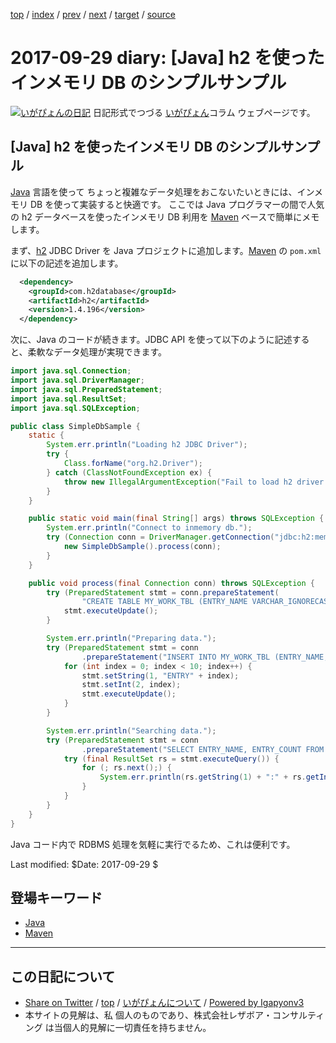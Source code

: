 [top](../index.html) 
 / [index](index.html) 
 / [prev](ig170915.html) 
 / [next](ig170930.html) 
 / [target](https://www.igapyon.jp/igapyon/diary/2017/ig170929.html) 
 / [source](https://github.com/igapyon/diary/blob/master/2017/ig170929.src.md) 

2017-09-29 diary: [Java] h2 を使ったインメモリ DB のシンプルサンプル
=====================================================================================================
[![いがぴょんの日記](https://www.igapyon.jp/igapyon/diary/images/iga200306s.jpg "いがぴょん")](https://www.igapyon.jp/igapyon/diary/memo/memoigapyon.html) 日記形式でつづる [いがぴょん](https://www.igapyon.jp/igapyon/diary/memo/memoigapyon.html)コラム ウェブページです。

## [Java] h2 を使ったインメモリ DB のシンプルサンプル

[Java](../keyword/java.html) 言語を使って ちょっと複雑なデータ処理をおこないたいときには、インメモリ DB を使って実装すると快適です。
ここでは Java プログラマーの間で人気の h2 データベースを使ったインメモリ DB 利用を [Maven](../keyword/maven.html) ベースで簡単にメモします。

まず、[h2](https://mvnrepository.com/artifact/com.h2database/h2) JDBC Driver を Java プロジェクトに追加します。[Maven](../keyword/maven.html) の `pom.xml` に以下の記述を追加します。

```XML
  <dependency>
    <groupId>com.h2database</groupId>
    <artifactId>h2</artifactId>
    <version>1.4.196</version>
  </dependency>
```

次に、Java のコードが続きます。JDBC API を使って以下のように記述すると、柔軟なデータ処理が実現できます。

```Java
import java.sql.Connection;
import java.sql.DriverManager;
import java.sql.PreparedStatement;
import java.sql.ResultSet;
import java.sql.SQLException;

public class SimpleDbSample {
    static {
        System.err.println("Loading h2 JDBC Driver");
        try {
            Class.forName("org.h2.Driver");
        } catch (ClassNotFoundException ex) {
            throw new IllegalArgumentException("Fail to load h2 driver: " + ex.getMessage(), ex);
        }
    }

    public static void main(final String[] args) throws SQLException {
        System.err.println("Connect to inmemory db.");
        try (Connection conn = DriverManager.getConnection("jdbc:h2:mem:sfdcjdbc")) {
            new SimpleDbSample().process(conn);
        }
    }

    public void process(final Connection conn) throws SQLException {
        try (PreparedStatement stmt = conn.prepareStatement(
                "CREATE TABLE MY_WORK_TBL (ENTRY_NAME VARCHAR_IGNORECASE NOT NULL, ENTRY_COUNT INTEGER)")) {
            stmt.executeUpdate();
        }

        System.err.println("Preparing data.");
        try (PreparedStatement stmt = conn
                .prepareStatement("INSERT INTO MY_WORK_TBL (ENTRY_NAME, ENTRY_COUNT) VALUES (?, ?)")) {
            for (int index = 0; index < 10; index++) {
                stmt.setString(1, "ENTRY" + index);
                stmt.setInt(2, index);
                stmt.executeUpdate();
            }
        }

        System.err.println("Searching data.");
        try (PreparedStatement stmt = conn
                .prepareStatement("SELECT ENTRY_NAME, ENTRY_COUNT FROM MY_WORK_TBL ORDER BY ENTRY_COUNT DESC")) {
            try (final ResultSet rs = stmt.executeQuery()) {
                for (; rs.next();) {
                    System.err.println(rs.getString(1) + ":" + rs.getInt(2));
                }
            }
        }
    }
}
```

Java コード内で RDBMS 処理を気軽に実行でるため、これは便利です。

Last modified: $Date: 2017-09-29 $

## 登場キーワード

* [Java](../keyword/java.html)
* [Maven](../keyword/maven.html)

----------------------------------------------------------------------------------------------------

## この日記について

* [Share on Twitter](https://twitter.com/intent/tweet?hashtags=igapyon%2Cdiary%2C%E3%81%84%E3%81%8C%E3%81%B4%E3%82%87%E3%82%93%2CJava%2CMaven&text=%5BJava%5D+h2+%E3%82%92%E4%BD%BF%E3%81%A3%E3%81%9F%E3%82%A4%E3%83%B3%E3%83%A1%E3%83%A2%E3%83%AA+DB+%E3%81%AE%E3%82%B7%E3%83%B3%E3%83%97%E3%83%AB%E3%82%B5%E3%83%B3%E3%83%97%E3%83%AB&url=https%3A%2F%2Fwww.igapyon.jp%2Figapyon%2Fdiary%2F2017%2Fig170929.html) / [top](../index.html) / [いがぴょんについて](https://www.igapyon.jp/igapyon/diary/memo/memoigapyon.html) / [Powered by Igapyonv3](https://github.com/igapyon/igapyonv3)
* 本サイトの見解は、私 個人のものであり、株式会社レザボア・コンサルティング は当個人的見解に一切責任を持ちません。 
